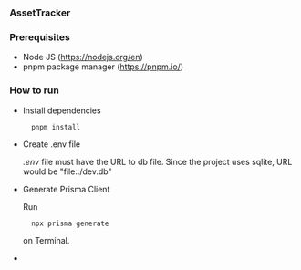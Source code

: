 ### AssetTracker

### Prerequisites 

* Node JS (https://nodejs.org/en)
* pnpm package manager (https://pnpm.io/)

### How to run

* Install dependencies

        pnpm install

* Create .env file

    _.env_ file must have the URL to db file. Since the project uses sqlite, URL would be "file:./dev.db"

* Generate Prisma Client

    Run 

        npx prisma generate

    on Terminal.

* 


